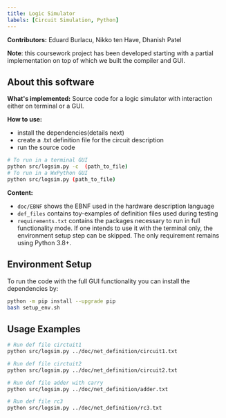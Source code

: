 ```yaml
---
title: Logic Simulator
labels: [Circuit Simulation, Python]
---
```


**Contributors:** Eduard Burlacu, Nikko ten Have, Dhanish Patel

 
**Note**: this coursework project has been developed starting with a partial implementation on top of which we built the compiler and GUI.

## About this software
**What's implemented:** Source code for a logic simulator with interaction either on terminal or a GUI.

**How to use:**
* install the dependencies(details next)
* create a .txt definition file for the circuit description
* run the source code

```bash
# To run in a terminal GUI
python src/logsim.py -c  (path_to_file)
# To run in a WxPython GUI
python src/logsim.py (path_to_file)
```

**Content:**
* `doc/EBNF` shows the EBNF used in the hardware description language
* `def_files` contains toy-examples of definition files used during testing
* `requirements.txt` contains the packages necessary to run in full functionality mode. If one intends to use it with the terminal only, the environment setup step can be skipped. The only requirement remains using Python 3.8+.

## Environment Setup
To run the code with the full GUI functionality you can install the dependencies by:
```bash
python -m pip install --upgrade pip
bash setup_env.sh
```

## Usage Examples

```bash
# Run def file circtuit1
python src/logsim.py ../doc/net_definition/circuit1.txt
```

```bash
# Run def file circtuit2
python src/logsim.py ../doc/net_definition/circuit2.txt
```

```bash
# Run def file adder with carry
python src/logsim.py ../doc/net_definition/adder.txt
```

```bash
# Run def file rc3
python src/logsim.py ../doc/net_definition/rc3.txt
```
